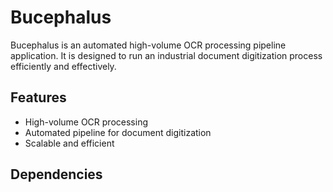 # Bucephalus

Bucephalus is an automated high-volume OCR processing pipeline application. It is designed to run an industrial document digitization process efficiently and effectively.

## Features

- High-volume OCR processing
- Automated pipeline for document digitization
- Scalable and efficient

## Dependencies